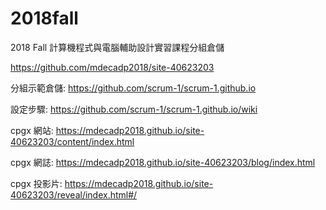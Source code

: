 # 2018fall
2018 Fall 計算機程式與電腦輔助設計實習課程分組倉儲

https://github.com/mdecadp2018/site-40623203

分組示範倉儲: https://github.com/scrum-1/scrum-1.github.io

設定步驟: https://github.com/scrum-1/scrum-1.github.io/wiki

cpgx 網站: https://mdecadp2018.github.io/site-40623203/content/index.html

cpgx 網誌: https://mdecadp2018.github.io/site-40623203/blog/index.html

cpgx 投影片: https://mdecadp2018.github.io/site-40623203/reveal/index.html#/
